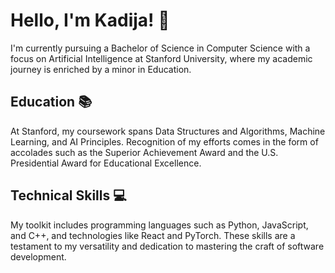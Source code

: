 # Hello, I'm Kadija! 👋

I'm currently pursuing a Bachelor of Science in Computer Science with a focus on Artificial Intelligence at Stanford University, where my academic journey is enriched by a minor in Education. 

## Education 📚
At Stanford, my coursework spans Data Structures and Algorithms, Machine Learning, and AI Principles. Recognition of my efforts comes in the form of accolades such as the Superior Achievement Award and the U.S. Presidential Award for Educational Excellence.

## Technical Skills 💻
My toolkit includes programming languages such as Python, JavaScript, and C++, and technologies like React and PyTorch. These skills are a testament to my versatility and dedication to mastering the craft of software development.

